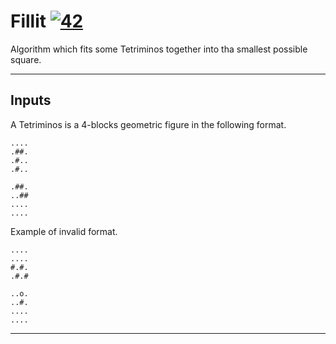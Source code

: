 # Fillit [![42](https://i.imgur.com/9NXfcit.jpg)](i.imgur.com/9NXfcit.jpg)

Algorithm which fits some Tetriminos together into tha smallest possible square.

---

## Inputs

A Tetriminos is a 4-blocks geometric figure in the following format.
```
....
.##.
.#..
.#..

.##.
..##
....
....
```

Example of invalid format.
```
....
....
#.#.
.#.#

..o.
..#.
....
....
```

---



